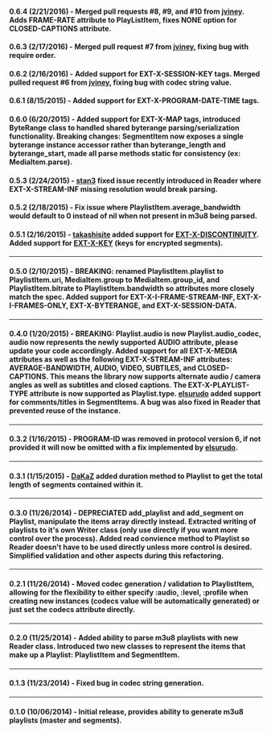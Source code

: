 #### 0.6.4 (2/21/2016) - Merged pull requests #8, #9, and #10 from [jviney](https://github.com/jviney). Adds FRAME-RATE attribute to PlayListItem, fixes NONE option for CLOSED-CAPTIONS attribute. 

#### 0.6.3 (2/17/2016) - Merged pull request #7 from [jviney](https://github.com/jviney), fixing bug with require order.

#### 0.6.2 (2/16/2016) - Added support for EXT-X-SESSION-KEY tags. Merged pulled request #6 from [jviney](https://github.com/jviney), fixing bug with codec string value.

#### 0.6.1 (8/15/2015) - Added support for EXT-X-PROGRAM-DATE-TIME tags.

#### 0.6.0 (6/20/2015) - Added support for EXT-X-MAP tags, introduced ByteRange class to handled shared byterange parsing/serialization functionality. Breaking changes: SegmentItem now exposes a single byterange instance accessor rather than byterange_length and byterange_start, made all parse methods static for consistency (ex: MediaItem.parse).

#### 0.5.3 (2/24/2015) - [stan3](https://github.com/stan3) fixed issue recently introduced in Reader where EXT-X-STREAM-INF missing resolution would break parsing.

#### 0.5.2 (2/18/2015) - Fix issue where PlaylistItem.average_bandwidth would default to 0 instead of nil when not present in m3u8 being parsed.

#### 0.5.1 (2/16/2015) - [takashisite](https://github.com/takashisite) added support for [EXT-X-DISCONTINUITY](https://tools.ietf.org/html/draft-pantos-http-live-streaming-14#section-4.3.2.3). Added support for [EXT-X-KEY](https://tools.ietf.org/html/draft-pantos-http-live-streaming-14#section-4.3.2.4) (keys for encrypted segments).
***
#### 0.5.0 (2/10/2015) - BREAKING: renamed PlaylistItem.playlist to PlaylistItem.uri, MediaItem.group to MediaItem.group_id, and PlaylistItem.bitrate to PlaylistItem.bandwidth so attributes more closely match the spec. Added support for EXT-X-I-FRAME-STREAM-INF, EXT-X-I-FRAMES-ONLY, EXT-X-BYTERANGE, and EXT-X-SESSION-DATA.
***
#### 0.4.0 (1/20/2015) - BREAKING: Playlist.audio is now Playlist.audio_codec, audio now represents the newly supported AUDIO attribute, please update your code accordingly. Added support for all EXT-X-MEDIA attributes as well as the following EXT-X-STREAM-INF attributes: AVERAGE-BANDWIDTH, AUDIO, VIDEO, SUBTILES, and CLOSED-CAPTIONS. This means the library now supports alternate audio / camera angles as well as subtitles and closed captions. The EXT-X-PLAYLIST-TYPE attribute is now supported as Playlist.type. [elsurudo](https://github.com/elsurudo) added support for comments/titles in SegmentItems. A bug was also fixed in Reader that prevented reuse of the instance.
***
#### 0.3.2 (1/16/2015) - PROGRAM-ID was removed in protocol version 6, if not provided it will now be omitted with a fix implemented by [elsurudo](https://github.com/elsurudo).
***
#### 0.3.1 (1/15/2015) - [DaKaZ](https://github.com/DaKaZ) added duration method to Playlist to get the total length of segments contained within it.
***
#### 0.3.0 (11/26/2014) - DEPRECIATED add_playlist and add_segment on Playlist, manipulate the items array directly instead. Extracted writing of playlists to it's own Writer class (only use directly if you want more control over the process). Added read convience method to Playlist so Reader doesn't have to be used directly unless more control is desired. Simplified validation and other aspects during this refactoring.
***
#### 0.2.1 (11/26/2014) - Moved codec generation / validation to PlaylistItem, allowing for the flexibility to either specify :audio, :level, :profile when creating new instances (codecs value will be automatically generated) or just set the codecs attribute directly.
***
#### 0.2.0 (11/25/2014) - Added ability to parse m3u8 playlists with new Reader class. Introduced two new classes to represent the items that make up a Playlist: PlaylistItem and SegmentItem.
***
#### 0.1.3 (11/23/2014) - Fixed bug in codec string generation.
***
#### 0.1.0 (10/06/2014) - Initial release, provides ability to generate m3u8 playlists (master and segments).

